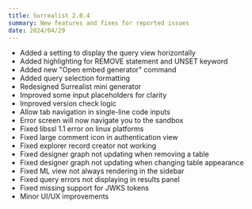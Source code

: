 ```yaml
---
title: Surrealist 2.0.4
summary: New features and fixes for reported issues
date: 2024/04/29
---
```


- Added a setting to display the query view horizontally
- Added highlighting for REMOVE statement and UNSET keyword
- Added new "Open embed generator" command
- Added query selection formatting
- Redesigned Surrealist mini generator
- Improved some input placeholders for clarity
- Improved version check logic
- Allow tab navigation in single-line code inputs
- Error screen will now navigate you to the sandbox
- Fixed libssl 1.1 error on linux platforms
- Fixed large comment icon in authentication view
- Fixed explorer record creator not working
- Fixed designer graph not updating when removing a table
- Fixed designer graph not updating when changing table appearance
- Fixed ML view not always rendering in the sidebar
- Fixed query errors not displaying in results panel
- Fixed missing support for JWKS tokens
- Minor UI/UX improvements